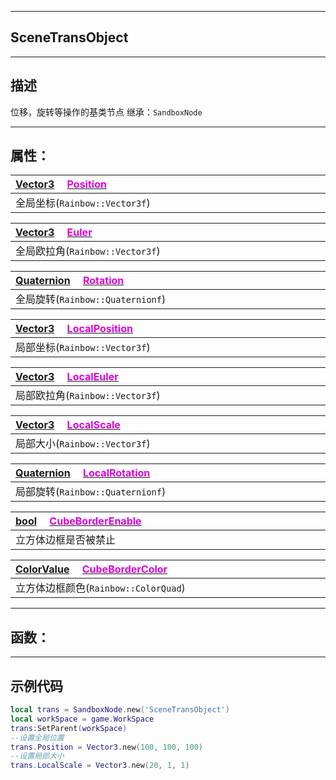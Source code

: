 ------------------------------------------------------------------------------------------
## SceneTransObject
------------------------------------------------------------------------------------------
## 描述

位移，旋转等操作的基类节点
继承：`SandboxNode`

------------------------------------------------------------------------------------------
## 属性：


|<div style="width:1125px">[Vector3](/Api/DataType/Vector3.md) &emsp;[<font color="dd00dd">Position</font>]()</div>|
|:---|
|全局坐标(`Rainbow::Vector3f`)|


|<div style="width:1125px">[Vector3](/Api/DataType/Vector3.md) &emsp;[<font color="dd00dd">Euler</font>]()</div>|
|:---|
|全局欧拉角(`Rainbow::Vector3f`)|


|<div style="width:1125px">[Quaternion]() &emsp;[<font color="dd00dd">Rotation</font>]()</div>|
|:---|
|全局旋转(`Rainbow::Quaternionf`)|


|<div style="width:1125px">[Vector3](/Api/DataType/Vector3.md) &emsp;[<font color="dd00dd">LocalPosition</font>]()</div>|
|:---|
|局部坐标(`Rainbow::Vector3f`)|


|<div style="width:1125px">[Vector3](/Api/DataType/Vector3.md) &emsp;[<font color="dd00dd">LocalEuler</font>]()</div>|
|:---|
|局部欧拉角(`Rainbow::Vector3f`)|


|<div style="width:1125px">[Vector3](/Api/DataType/Vector3.md) &emsp;[<font color="dd00dd">LocalScale</font>]()</div>|
|:---|
|局部大小(`Rainbow::Vector3f`)|


|<div style="width:1125px">[Quaternion]() &emsp;[<font color="dd00dd">LocalRotation</font>]()</div>|
|:---|
|局部旋转(`Rainbow::Quaternionf`)|


|<div style="width:1125px">[bool](/Api/DataType/Bool.md) &emsp;[<font color="dd00dd">CubeBorderEnable</font>]()</div>|
|:---|
|立方体边框是否被禁止|


|<div style="width:1125px">[ColorValue](/Api/DataType/ColourValue.md) &emsp;[<font color="dd00dd">CubeBorderColor</font>]()</div>|
|:---|
|立方体边框颜色(`Rainbow::ColorQuad`)|

------------------------------------------------------------------------------------------
## 函数：


------------------------------------------------------------------------------------------
## 示例代码

```lua
local trans = SandboxNode.new('SceneTransObject')
local workSpace = game.WorkSpace
trans:SetParent(workSpace)
--设置全局位置
trans.Position = Vector3.new(100, 100, 100)
--设置局部大小
trans.LocalScale = Vector3.new(20, 1, 1)
```